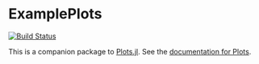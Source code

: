 # ExamplePlots

[![Build Status](https://travis-ci.org/tbreloff/ExamplePlots.jl.svg?branch=master)](https://travis-ci.org/tbreloff/ExamplePlots.jl)

This is a companion package to [Plots.jl](https://github.com/tbreloff/Plots.jl).  See the [documentation for Plots](http://plots.readthedocs.org).